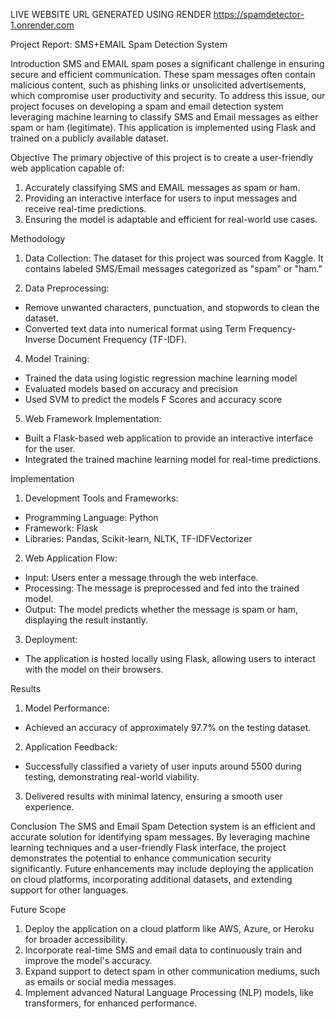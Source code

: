 LIVE WEBSITE URL GENERATED USING RENDER
https://spamdetector-1.onrender.com

Project Report: SMS+EMAIL Spam Detection System

Introduction
SMS and EMAIL spam poses a significant challenge in ensuring secure and efficient
communication. These spam messages often contain malicious content, such as phishing links
or unsolicited advertisements, which compromise user productivity and security. To address this
issue, our project focuses on developing a spam and email detection system leveraging
machine learning to classify SMS and Email messages as either spam or ham (legitimate). This
application is implemented using Flask and trained on a publicly available dataset.

Objective
The primary objective of this project is to create a user-friendly web application capable of:
1. Accurately classifying SMS and EMAIL messages as spam or ham.
2. Providing an interactive interface for users to input messages and receive real-time
predictions.
3. Ensuring the model is adaptable and efficient for real-world use cases.

Methodology
1. Data Collection:
The dataset for this project was sourced from Kaggle. It contains labeled
SMS/Email messages categorized as "spam" or "ham."

3. Data Preprocessing:
- Remove unwanted characters, punctuation, and stopwords to clean the dataset.
- Converted text data into numerical format using Term Frequency-Inverse
Document Frequency (TF-IDF).

4. Model Training:
- Trained the data using logistic regression machine learning model
- Evaluated models based on accuracy and precision
- Used SVM to predict the models F Scores and accuracy score

5. Web Framework Implementation:
- Built a Flask-based web application to provide an interactive interface for the
user.
- Integrated the trained machine learning model for real-time predictions.

Implementation
1. Development Tools and Frameworks:
- Programming Language: Python
- Framework: Flask
- Libraries: Pandas, Scikit-learn, NLTK, TF-IDFVectorizer

2. Web Application Flow:
- Input: Users enter a message through the web interface.
- Processing: The message is preprocessed and fed into the trained model.
- Output: The model predicts whether the message is spam or ham, displaying the
result instantly.

3. Deployment:
- The application is hosted locally using Flask, allowing users to interact with the
model on their browsers.

Results
1. Model Performance:
- Achieved an accuracy of approximately 97.7% on the testing dataset.

2. Application Feedback:
- Successfully classified a variety of user inputs around 5500 during testing,
demonstrating real-world viability.

3. Delivered results with minimal latency, ensuring a smooth user experience.

Conclusion
The SMS and Email Spam Detection system is an efficient and accurate solution for identifying
spam messages. By leveraging machine learning techniques and a user-friendly Flask interface,
the project demonstrates the potential to enhance communication security significantly. Future
enhancements may include deploying the application on cloud platforms, incorporating
additional datasets, and extending support for other languages.

Future Scope
1. Deploy the application on a cloud platform like AWS, Azure, or Heroku for broader
accessibility.
2. Incorporate real-time SMS and email data to continuously train and improve the model's
accuracy.
3. Expand support to detect spam in other communication mediums, such as emails or
social media messages.
4. Implement advanced Natural Language Processing (NLP) models, like transformers, for
enhanced performance.
